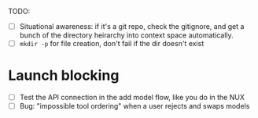 TODO:

- [ ] Situational awareness: if it's a git repo, check the gitignore, and get a
  bunch of the directory heirarchy into context space automatically.
- [ ] `mkdir -p` for file creation, don't fail if the dir doesn't exist

# Launch blocking
- [ ] Test the API connection in the add model flow, like you do in the NUX
- [ ] Bug: "impossible tool ordering" when a user rejects and swaps models
